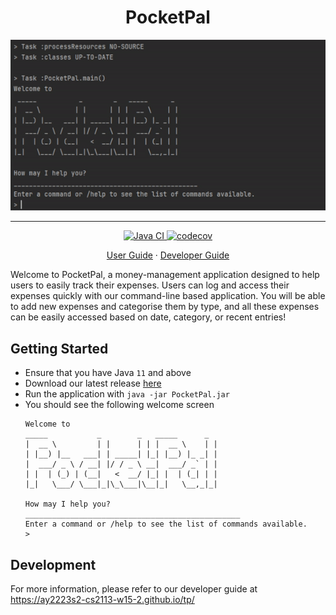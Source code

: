 <h1 align="center" style="border-bottom: none">
PocketPal
</h1>

<p align="center">
   <img alt="Pocketpal Demonstration" src="./docs/static/pocketpal_demo.gif" />
</p>

<hr />

<p align="center">
   <a href="https://github.com/AY2223S2-CS2113-W15-2/tp/actions/workflows/gradle.ym">
     <img alt="Java CI" src="https://github.com/AY2223S2-CS2113-W15-2/tp/actions/workflows/gradle.yml/badge.svg?branch=master" />
   </a>
   <a href="https://codecov.io/github/AY2223S2-CS2113-W15-2/tp" >
      <img alt="codecov" src="https://codecov.io/github/AY2223S2-CS2113-W15-2/tp/branch/master/graph/badge.svg?token=546SMYEA4M"/>
   </a>
</p>

<p align="center">
   <a href="https://ay2223s2-cs2113-w15-2.github.io/tp/UserGuide.html">User Guide</a>
   ·
   <a href="https://ay2223s2-cs2113-w15-2.github.io/tp/DeveloperGuide.html">Developer Guide</a>
</p>

Welcome to PocketPal, a money-management application designed to help users to easily track their expenses.
Users can log and access their expenses quickly with our command-line based application. You will be able to add new expenses and categorise
them by type, and all these expenses can be easily accessed based on date, category, or recent entries!

## Getting Started

- Ensure that you have Java `11` and above
- Download our latest release [here](https://github.com/AY2223S2-CS2113-W15-2/tp/releases)
- Run the application with `java -jar PocketPal.jar`
- You should see the following welcome screen
   ```
   Welcome to
   _____           _        _   _____      _
   |  __ \         | |      | | |  __ \    | |
   | |__) |__   ___| | _____| |_| |__) |_ _| |
   |  ___/ _ \ / __| |/ / _ \ __|  ___/ _` | |
   | |  | (_) | (__|   <  __/ |_| |  | (_| | |
   |_|   \___/ \___|_|\_\___|\__|_|   \__,_|_|

   How may I help you?
   ________________________________________________
   Enter a command or /help to see the list of commands available.
   > 
   ```

## Development

For more information, please refer to our developer guide at https://ay2223s2-cs2113-w15-2.github.io/tp/

